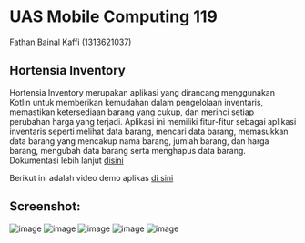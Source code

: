 # UAS Mobile Computing 119 

 Fathan Bainal Kaffi (1313621037)

## Hortensia Inventory
Hortensia Inventory merupakan aplikasi yang dirancang menggunakan Kotlin untuk memberikan kemudahan dalam pengelolaan inventaris, memastikan ketersediaan barang yang cukup, dan merinci setiap perubahan harga yang terjadi. Aplikasi ini memiliki fitur-fitur sebagai aplikasi inventaris seperti melihat data barang, mencari data barang, memasukkan data barang yang mencakup nama barang, jumlah barang, dan harga barang, mengubah data barang serta menghapus data barang. Dokumentasi lebih lanjut  [disini](docs/Fathan%20Bainal%20Kaffi_1313621037_UAS%20Mobile%20Computing_Dokumentasi.pdf)

Berikut ini adalah video demo aplikas [di sini](https://youtu.be/rRxZEra5lV4)

## Screenshot:
![image](https://github.com/fathanbk/uas-mobcom/assets/89505702/77440b84-b10f-43c0-b039-c4b032bd5d5b)
![image](https://github.com/fathanbk/uas-mobcom/assets/89505702/e43fae62-2903-44ae-a10b-58a9214b3656)
![image](https://github.com/fathanbk/uas-mobcom/assets/89505702/1e3566f1-5e9c-49bd-ab68-d1150b322808)
![image](https://github.com/fathanbk/uas-mobcom/assets/89505702/d018bea1-5e35-4348-804b-bdaf47392b18)
![image](https://github.com/fathanbk/uas-mobcom/assets/89505702/2bc8b9a4-af5f-465a-890a-f8b31370acca)

